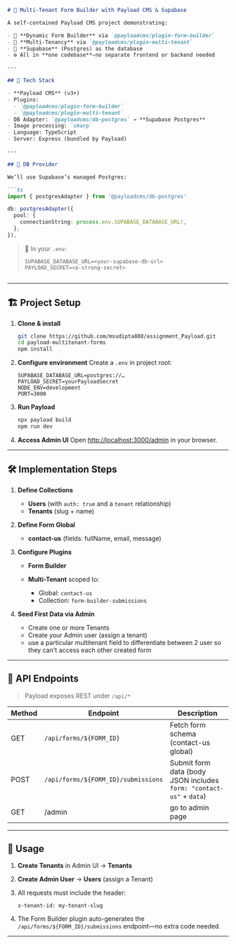 ````markdown
# 📝 Multi-Tenant Form Builder with Payload CMS & Supabase

A self-contained Payload CMS project demonstrating:

- 🔨 **Dynamic Form Builder** via `@payloadcms/plugin-form-builder`  
- 🏢 **Multi-Tenancy** via `@payloadcms/plugin-multi-tenant`  
- 💾 **Supabase** (Postgres) as the database  
- ⚙️ All in **one codebase**—no separate frontend or backend needed  

---

## 🚀 Tech Stack

- **Payload CMS** (v3+)  
- Plugins:  
  - `@payloadcms/plugin-form-builder`  
  - `@payloadcms/plugin-multi-tenant`  
- DB Adapter: `@payloadcms/db-postgres` → **Supabase Postgres**  
- Image processing: `sharp`  
- Language: TypeScript  
- Server: Express (bundled by Payload)

---

## 🔧 DB Provider

We’ll use Supabase’s managed Postgres:

```ts
import { postgresAdapter } from '@payloadcms/db-postgres'

db: postgresAdapter({
  pool: {
    connectionString: process.env.SUPABASE_DATABASE_URL!,
  },
}),
````

> 🔑 In your `.env`:
>
> ```env
> SUPABASE_DATABASE_URL=<your-supabase-db-url>
> PAYLOAD_SECRET=<a-strong-secret>

> ```

---

## 🏗️ Project Setup

1. **Clone & install**

   ```bash
   git clone https://github.com/msudipta888/assignment_Payload.git
   cd payload-multitenant-forms
   npm install
   ```

2. **Configure environment**
   Create a `.env` in project root:

   ```env
   SUPABASE_DATABASE_URL=postgres://…  
   PAYLOAD_SECRET=yourPayloadSecret  
   NODE_ENV=development  
   PORT=3000  
   ```

3. **Run Payload**

   ```bash
   npx payload build
   npm run dev
   ```

4. **Access Admin UI**
   Open [http://localhost:3000/admin](http://localhost:3000/admin) in your browser.

---

## 🛠️ Implementation Steps

1. **Define Collections**

   * **Users** (with `auth: true` and a `tenant` relationship)
   * **Tenants** (slug + name)
2. **Define Form Global**

   * **contact-us** (fields: fullName, email, message)
3. **Configure Plugins**

   * **Form Builder**
   * **Multi-Tenant** scoped to:

     * Global: `contact-us`
     * Collection: `form-builder-submissions`
4. **Seed First Data via Admin**

   * Create one or more Tenants
   * Create your Admin user (assign a tenant)
   * use a particular multitenant field to differentiate between 2 user so they can't access each other created form

---



## 🔑 API Endpoints

> Payload exposes REST under `/api/*`

| Method  | Endpoint                        | Description                                                         |
| ------- | ------------------------------- | ------------------------------------------------------------------- |
| GET     | `/api/forms/${FORM_ID}`       | Fetch form schema (contact-us global)                               |
| POST    | `/api/forms/${FORM_ID}/submissions` | Submit form data (body JSON includes `form: "contact-us"` + `data`) |
| GET     | /admin                          |  go to admin page                                               |
---

## 🎯 Usage

1. **Create Tenants** in Admin UI → **Tenants**
2. **Create Admin User** → **Users** (assign a Tenant)
3. All requests must include the header:

   ```
   x-tenant-id: my-tenant-slug
   ```
4. The Form Builder plugin auto-generates the `/api/forms/${FORM_ID}/submissions` endpoint—no extra code needed.

---

